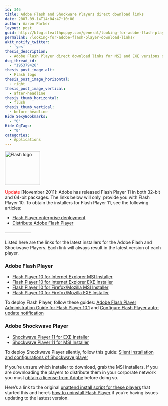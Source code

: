 ```yaml
---
id: 346
title: Adobe Flash and Shockware Players direct download links
date: 2007-09-14T14:04:47+10:00
author: Aaron Parker
layout: post
guid: http://blog.stealthpuppy.com/general/looking-for-adobe-flash-player-download-links
permalink: /looking-for-adobe-flash-player-download-links/
aktt_notify_twitter:
  - 'yes'
thesis_description:
  - Adobe Flash Player direct download links for MSI and EXE versions of the installers. Suitable for deploying both the ActiveX and Plugin version of Flash or Shockwave in your corporate environment.
dsq_thread_id:
  - "195379426"
thesis_post_image_alt:
  - Flash logo
thesis_post_image_horizontal:
  - right
thesis_post_image_vertical:
  - after-headline
thesis_thumb_horizontal:
  - flush
thesis_thumb_vertical:
  - before-headline
Hide SexyBookmarks:
  - "0"
Hide OgTags:
  - "0"
categories:
  - Applications
---
```

<a href="http://stealthpuppy.com/general/looking-for-adobe-flash-player-download-links/attachment/487/" rel="attachment wp-att-487"><img class="alignright size-full wp-image-487" title="Flash logo" src="http://stealthpuppy.com/wp-content/uploads/2008/02/adobeflash.png" alt="Flash logo" width="112" height="108" /></a>

<span style="color: #ff0000;">Update</span> [November 2011]: Adobe has released Flash Player 11 in both 32-bit and 64-bit packages. The links below will only  provide you with Flash Player 10. To obtain the installers for Flash Player 11, see the following articles:

  * [Flash Player enterprise deployment](http://www.adobe.com/devnet/flashplayer/enterprise_deployment.html)
  * [Distribute Adobe Flash Player](http://www.adobe.com/products/players/fpsh_distribution1.html)

&#8212;&#8212;&#8212;&#8212;&#8212;&#8212;

Listed here are the links for the latest installers for the Adobe Flash and Shockwave Players. Each link will always result in the latest version of each player.

### Adobe Flash Player

  * <a href="http://www.adobe.com/go/full_flashplayer_win_msi" target="_blank">Flash Player 10 for Internet Explorer MSI Installer</a>
  * <a href="http://www.adobe.com/go/full_flashplayer_win_ie" target="_blank">Flash Player 10 for Internet Explorer EXE Installer</a>
  * <a href="http://www.adobe.com/go/full_flashplayer_win_pl_msi" target="_blank">Flash Player 10 for Firefox/Mozilla MSI Installer</a>
  * <a href="http://www.adobe.com/go/full_flashplayer_win" target="_blank">Flash Player 10 for Firefox/Mozilla EXE Installer</a>

<div>
  To deploy Flash Player, follow these guides: <a href="http://www.adobe.com/devnet/flashplayer/articles/flash_player_admin_guide.html">Adobe Flash Player Administration Guide for Flash Player 10.1</a> and <a href="http://kb2.adobe.com/cps/167/16701594.html">Configure Flash Player auto-update notification</a>
</div>

### Adobe Shockwave Player

  * <a href="http://www.adobe.com/go/sw_full_exe_installer" target="_blank">Shockwave Player 11 for EXE Installer</a>
  * <a href="http://www.adobe.com/go/sw_msi_installer" target="_blank">Shockwave Player 11 for MSI Installer</a>

To deploy Shockwave Player silently, follow this guide: [Silent installation and configurations of Shockwave player](http://kb2.adobe.com/cps/195/tn_19572.html)

If you&#8217;re unsure which installer to download, grab the MSI installers. If you are downloading the players to distribute them in your corporate network you must [obtain a license from Adobe](http://www.adobe.com/licensing/) before doing so.

Here&#8217;s a link to the original [unattend install script for these players](http://stealthpuppy.com/unattended/unattended-install-adobe-flash-and-shockwave-players) that started this and here&#8217;s [how to uninstall Flash Player](http://kb.adobe.com/selfservice/viewContent.do?externalId=tn_14157&sliceId=2) if you&#8217;re having issues updating to the lastest version.